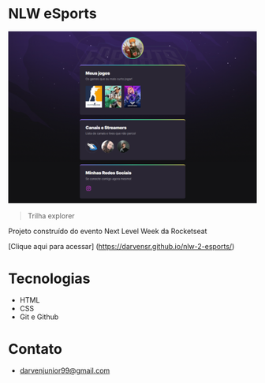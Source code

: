 # NLW eSports

![preview](./.github/darvensr.github.io_nlw-2-esports_.png)

> Trilha explorer

Projeto construído do evento Next Level Week da Rocketseat

[Clique aqui para acessar] (https://darvensr.github.io/nlw-2-esports/)

# Tecnologias

- HTML
- CSS
- Git e Github

# Contato

- darvenjunior99@gmail.com
